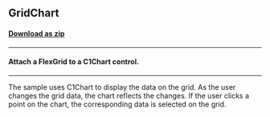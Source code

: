 ## GridChart
#### [Download as zip](https://grapecity.github.io/DownGit/#/home?url=https://github.com/GrapeCity/ComponentOne-WinForms-Samples/tree/master/NetFramework\FlexGrid\VB\GridChart)
____
#### Attach a FlexGrid to a C1Chart control.
____
The sample uses C1Chart to display the data on the grid. As the user changes the grid data, the chart reflects the changes. If the user clicks a point on the chart, the corresponding data is selected on the grid. 